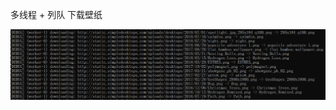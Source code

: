 多线程 + 列队 下载壁纸

![](https://github.com/Locas-python/wallpaper_download_thread/blob/master/result.png?raw=true)

